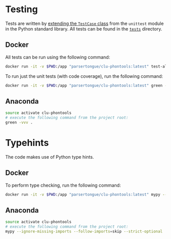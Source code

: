 # Testing

Tests are written by [extending the `TestCase` class](https://docs.python.org/3.7/library/unittest.html#unittest.TestCase) from the `unittest` module in the Python standard library.  All tests can be found in the [`tests`](./tests) directory.

## Docker

All tests can be run using the following command:

```bash
docker run -it -v $PWD:/app "parsertongue/clu-phontools:latest" test-all
```

To run just the unit tests (with code coverage), run the following command:

```bash
docker run -it -v $PWD:/app "parsertongue/clu-phontools:latest" green -vvv --run-coverage
```

## Anaconda

```bash
source activate clu-phontools
# execute the following command from the project root:
green -vvv .
```


# Typehints

The code makes use of Python type hints.


## Docker

To perform type checking, run the following command:

```bash
docker run -it -v $PWD:/app "parsertongue/clu-phontools:latest" mypy --ignore-missing-imports --follow-imports=skip --strict-optional .
```

## Anaconda

```bash
source activate clu-phontools
# execute the following command from the project root:
mypy --ignore-missing-imports --follow-imports=skip --strict-optional .
```
